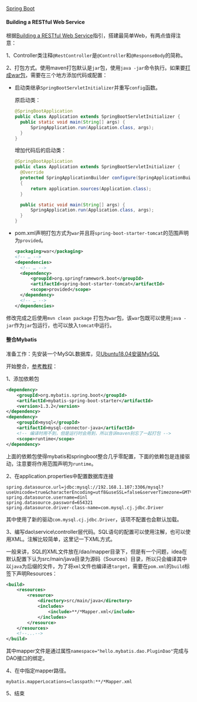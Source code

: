[Spring Boot](https://spring.io/projects/spring-boot)



#### Building a RESTful Web Service

根据[Building a RESTful Web Service](https://spring.io/guides/gs/rest-service/)指引，搭建最简单Web，有两点值得注意：

1、Controller类注释`@RestController`是`@Controller`和`@ResponseBody`的简称。

2、打包方式。使用maven打包默认是`jar`包，使用`java -jar`命令执行。如果要[打成war包](https://docs.spring.io/spring-boot/docs/current/reference/htmlsingle/#howto-create-a-deployable-war-file)，需要在三个地方添加代码或配置：

* 启动类继承`SpringBootServletInitializer`并重写`config`函数。

  原启动类：

  ```java
  @SpringBootApplication
  public class Application extends SpringBootServletInitializer {
  	public static void main(String[] args) {
  		SpringApplication.run(Application.class, args);
  	}
  }
  ```

  增加代码后的启动类：

  ```java
  @SpringBootApplication
  public class Application extends SpringBootServletInitializer {
  	@Override
  	protected SpringApplicationBuilder configure(SpringApplicationBuilder application) 
    {
  		return application.sources(Application.class);
  	}
  
  	public static void main(String[] args) {
  		SpringApplication.run(Application.class, args);
  	}
  }
  ```

* pom.xml声明打包方式为`war`并且将`spring-boot-starter-tomcat`的范围声明为`provided`。

  ```xml
  <packaging>war</packaging>
  <!-- … -->
  <dependencies>
  	<!-- … -->
  	<dependency>
  		<groupId>org.springframework.boot</groupId>
  		<artifactId>spring-boot-starter-tomcat</artifactId>
  		<scope>provided</scope>
  	</dependency>
  	<!-- … -->
  </dependencies>
  ```

修改完成之后使用`mvn clean package` 打包为`war`包，该`war`包既可以使用`java -jar`作为`jar`包运行，也可以放入`tomcat`中运行。

#### 整合Mybatis

准备工作：先安装一个MySQL数据库，见[Ubuntu18.04安装MySQL](./MySQL.html)

开始整合，[参考教程](https://segmentfault.com/a/1190000017211657)：

1、添加依赖包

```xml
<dependency>
    <groupId>org.mybatis.spring.boot</groupId>
    <artifactId>mybatis-spring-boot-starter</artifactId>
    <version>1.3.2</version>
</dependency>
<dependency>
    <groupId>mysql</groupId>
    <artifactId>mysql-connector-java</artifactId>
    <!-- 编译时用不到，但是运行时会用到，所以告诉maven别忘了一起打包 -->
    <scope>runtime</scope>
</dependency>
```

上面的依赖包使得mybatis和springboot整合几乎零配置，下面的依赖包是连接驱动，注意要将作用范围声明为`runtime`。

2、在application.properties中配置数据库连接

```properties
spring.datasource.url=jdbc:mysql://192.168.1.107:3306/mysql?useUnicode=true&characterEncoding=utf8&useSSL=false&serverTimezone=GMT%2B8
spring.datasource.username=dinl
spring.datasource.password=654321
spring.datasource.driver-class-name=com.mysql.cj.jdbc.Driver
```

其中使用了新的驱动`com.mysql.cj.jdbc.Driver`，该项不配置也会默认加载。

3、编写dao\service\controller层代码。SQL语句的配置可以使用注解，也可以使用XML。注解比较简单，这里记一下XML方式。

一般来讲，SQL的XML文件放在/dao/mapper目录下，但是有一个问题，idea在默认配置下认为src/main/java目录为源码（Sources）目录，所以只会编译其中以`java`为后缀的文件，为了将`xml`文件也编译进`target`，需要在`pom.xml`的`build`标签下声明Resources：

```xml
<build>
    <resources>
        <resource>
            <directory>src/main/java</directory>
            <includes>
                <include>**/*Mapper.xml</include>
            </includes>
        </resource>
    </resources>
    <!--...-->
</build>
```

其中mapper文件是通过属性`namespace="hello.mybatis.dao.PluginDao"`完成与DAO接口的绑定。

4、在中指定mapper路径。

```properties
mybatis.mapperLocations=classpath:**/*Mapper.xml
```

5、结束